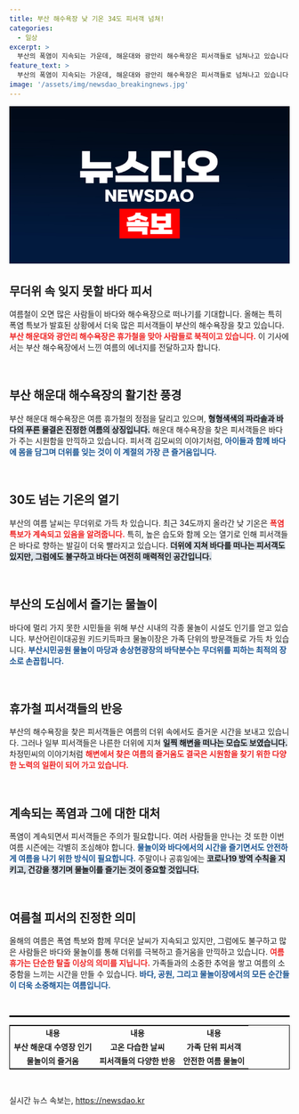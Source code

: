 ```yaml
---
title: 부산 해수욕장 낮 기온 34도 피서객 넘쳐!
categories:
  - 일상
excerpt: >
  부산의 폭염이 지속되는 가운데, 해운대와 광안리 해수욕장은 피서객들로 넘쳐나고 있습니다. 도심 물놀이 시설도 가족 단위 방문객들로 북적이며, 여름 극성이 절정에 달했습니다. 더위를 피하고자 바다와 공원으로 향하는 사람들, 그 열기를 느껴보세요!
feature_text: >
  부산의 폭염이 지속되는 가운데, 해운대와 광안리 해수욕장은 피서객들로 넘쳐나고 있습니다. 도심 물놀이 시설도 가족 단위 방문객들로 북적이며, 여름 극성이 절정에 달했습니다. 더위를 피하고자 바다와 공원으로 향하는 사람들, 그 열기를 느껴보세요!
image: '/assets/img/newsdao_breakingnews.jpg'
---
```


<p><img src="/assets/img/newsdao_breakingnews.jpg" alt="implanttips 속보" /></p>

<h2 data-ke-size="size26">무더위 속 잊지 못할 바다 피서</h2>

<p data-ke-size="size16">여름철이 오면 많은 사람들이 바다와 해수욕장으로 떠나기를 기대합니다. 올해는 특히 폭염 특보가 발효된 상황에서 더욱 많은 피서객들이 부산의 해수욕장을 찾고 있습니다. <b><span style="color: #ee2323;">부산 해운대와 광안리 해수욕장은 휴가철을 맞아 사람들로 북적이고 있습니다.</span></b> 이 기사에서는 부산 해수욕장에서 느낀 여름의 에너지를 전달하고자 합니다.</p>

<p data-ke-size="size16">&nbsp;</p>

<h2 data-ke-size="size26">부산 해운대 해수욕장의 활기찬 풍경</h2>

<p data-ke-size="size16">부산 해운대 해수욕장은 여름 휴가철의 정점을 달리고 있으며, <b><span style="background-color: #21538527;">형형색색의 파라솔과 바다의 푸른 물결은 진정한 여름의 상징입니다.</span></b> 해운대 해수욕장을 찾은 피서객들은 바다가 주는 시원함을 만끽하고 있습니다. 피서객 김모씨의 이야기처럼, <b><span style="color: #1a5490;">아이들과 함께 바다에 몸을 담그며 더위를 잊는 것이 이 계절의 가장 큰 즐거움입니다.</span></b></p>

<p data-ke-size="size16">&nbsp;</p>

<h2 data-ke-size="size26">30도 넘는 기온의 열기</h2>

<p data-ke-size="size16">부산의 여름 날씨는 무더위로 가득 차 있습니다. 최근 34도까지 올라간 낮 기온은 <b><span style="color: #ee2323;">폭염특보가 계속되고 있음을 알려줍니다.</span></b> 특히, 높은 습도와 함께 오는 열기로 인해 피서객들은 바다로 향하는 발길이 더욱 빨라지고 있습니다. <b><span style="background-color: #21538527;">더위에 지쳐 바다를 떠나는 피서객도 있지만, 그럼에도 불구하고 바다는 여전히 매력적인 공간입니다.</span></b></p>

<p data-ke-size="size16">&nbsp;</p>

<h2 data-ke-size="size26">부산의 도심에서 즐기는 물놀이</h2>

<p data-ke-size="size16">바다에 멀리 가지 못한 시민들을 위해 부산 시내의 각종 물놀이 시설도 인기를 얻고 있습니다. 부산어린이대공원 키드키득파크 물놀이장은 가족 단위의 방문객들로 가득 차 있습니다. <b><span style="color: #1a5490;">부산시민공원 물놀이 마당과 송상현광장의 바닥분수는 무더위를 피하는 최적의 장소로 손꼽힙니다.</span></b></p>

<p data-ke-size="size16">&nbsp;</p>

<h2 data-ke-size="size26">휴가철 피서객들의 반응</h2>

<p data-ke-size="size16">부산의 해수욕장을 찾은 피서객들은 여름의 더위 속에서도 즐거운 시간을 보내고 있습니다. 그러나 일부 피서객들은 나른한 더위에 지쳐 <b><span style="background-color: #21538527;">일찍 해변을 떠나는 모습도 보였습니다.</span></b> 차정민씨의 이야기처럼 <b><span style="color: #ee2323;">해변에서 찾은 여름의 즐거움도 결국은 시원함을 찾기 위한 다양한 노력의 일환이 되어 가고 있습니다.</span></b></p>

<p data-ke-size="size16">&nbsp;</p>

<h2 data-ke-size="size26">계속되는 폭염과 그에 대한 대처</h2>

<p data-ke-size="size16">폭염이 계속되면서 피서객들은 주의가 필요합니다. 여러 사람들을 만나는 것 또한 이번 여름 시즌에는 각별히 조심해야 합니다. <b><span style="color: #1a5490;">물놀이와 바다에서의 시간을 즐기면서도 안전하게 여름을 나기 위한 방식이 필요합니다.</span></b> 주말이나 공휴일에는 <b><span style="background-color: #21538527;">코로나19 방역 수칙을 지키고, 건강을 챙기며 물놀이를 즐기는 것이 중요할 것입니다.</span></b></p>

<p data-ke-size="size16">&nbsp;</p>

<h2 data-ke-size="size26">여름철 피서의 진정한 의미</h2>

<p data-ke-size="size16">올해의 여름은 폭염 특보와 함께 무더운 날씨가 지속되고 있지만, 그럼에도 불구하고 많은 사람들은 바다와 물놀이를 통해 더위를 극복하고 즐거움을 만끽하고 있습니다. <b><span style="color: #ee2323;">여름휴가는 단순한 탈출 이상의 의미를 지닙니다.</span></b> 가족들과의 소중한 추억을 쌓고 여름의 소중함을 느끼는 시간을 만들 수 있습니다. <b><span style="color: #1a5490;">바다, 공원, 그리고 물놀이장에서의 모든 순간들이 더욱 소중해지는 여름입니다.</span></b></p>

<p data-ke-size="size16">&nbsp;</p>

<hr style="height:3px; background-color:#000;"/>

<table style="width:100%; border: 1px solid #000;">
    <tr>
        <td style="text-align: center; height: 17px;"><b>내용</b></td>
        <td style="text-align: center; height: 17px;"><b>내용</b></td>
        <td style="text-align: center; height: 17px;"><b>내용</b></td>
    </tr>
    <tr>
        <td style="text-align: center; height: 17px;"><b>부산 해운대 수영장 인기</b></td>
        <td style="text-align: center; height: 17px;"><b>고온 다습한 날씨</b></td>
        <td style="text-align: center; height: 17px;"><b>가족 단위 피서객</b></td>
    </tr>
    <tr>
        <td style="text-align: center; height: 17px;"><b>물놀이의 즐거움</b></td>
        <td style="text-align: center; height: 17px;"><b>피서객들의 다양한 반응</b></td>
        <td style="text-align: center; height: 17px;"><b>안전한 여름 물놀이</b></td>
    </tr>
</table> 

<p data-ke-size="size16">&nbsp;</p>
실시간 뉴스 속보는, <a href="https://newsdao.kr" rel="dofollow">https://newsdao.kr</a>


